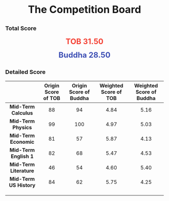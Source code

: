 # <center><font size=6px>The Competition Board</font></center>

<style type="text/css"> 
@import url('https://fonts.font.im/css?family=Open+Sans');
html {
    font-family: -apple-system, BlinkMacSystemFont, "Open Sans", "Segoe UI", Helvetica, Arial, sans-serif, "Apple Color Emoji", "Segoe UI Emoji", "Segoe UI Symbol" 
}
.markdown-body {
    font-family: -apple-system, BlinkMacSystemFont, "Open Sans", "Segoe UI", Helvetica, Arial, sans-serif, "Apple Color Emoji", "Segoe UI Emoji", "Segoe UI Symbol" 
}
tobwin{
        color: #f44336;
        font-weight: bolder
    }
buddhawin{
        color: #3F51B5;
        font-weight: bolder
    }
</style>
## <font size=4px>Total Score</font>

<font size =5px color=#f44336>**<center>TOB	31.50</center>**</font>

<font size =5px color=#3F51B5>**<center>Buddha	28.50</center>**</font>

## <font size=4px>Detailed Score</font>

<font size=3px>


|                         | Origin Score of TOB | Origin Score of Buddha | Weighted Score of TOB | Weighted Score of Buddha |
| :---------------------: | :-----------------: | :--------------------: | :-------------------: | :----------------------: |
|  **Mid-Term Calculus**  |         88          |           94           |         4.84          |           5.16           |
|  **Mid-Term Physics**   |         99          |          100           |         4.97          |           5.03           |
|  **Mid-Term Economic**  |         81          |           57           |         5.87          |           4.13           |
| **Mid-Term English 1**  |         82          |           68           |         5.47          |           4.53           |
| **Mid-Term Literature** |         46          |           54           |         4.60          |           5.40           |
| **Mid-Term US History** |         84          |           62           |         5.75          |           4.25           |
|                         |                     |                        |                       |                          |
|                         |                     |                        |                       |                          |
|                         |                     |                        |                       |                          |

</font>
